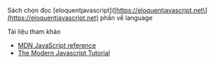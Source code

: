 Sách chọn đọc [eloquentjavascript]([https://eloquentjavascript.net\](https://eloquentjavascript.net) phần về language

Tài liệu tham khảo 
  - [MDN JavaScript reference](https://developer.mozilla.org/en-US/docs/Web/JavaScript/Reference)
  - [The Modern Javascript Tutorial](https://javascript.info/)

